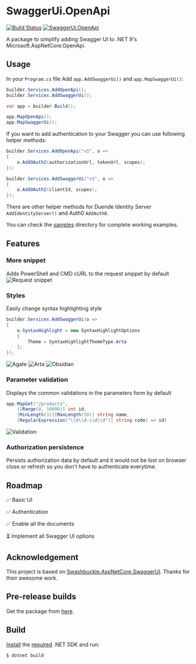 ﻿# SwaggerUi.OpenApi

[![Build Status](https://ctyar.visualstudio.com/SwaggerUi.OpenApi/_apis/build/status%2Fctyar.SwaggerUi.OpenApi?branchName=main)](https://ctyar.visualstudio.com/SwaggerUi.OpenApi/_build/latest?definitionId=12&branchName=main)
[![SwaggerUi.OpenApi](https://img.shields.io/nuget/v/SwaggerUi.OpenApi.svg)](https://www.nuget.org/packages/SwaggerUi.OpenApi/)

A package to simplify adding Swagger UI to .NET 9's Microsoft.AspNetCore.OpenApi.


## Usage

In your `Program.cs` file Add `app.AddSwaggerUi()` and `app.MapSwaggerUi()`:

```csharp
builder.Services.AddOpenApi();
builder.Services.AddSwaggerUi();

var app = builder.Build();

app.MapOpenApi();
app.MapSwaggerUi();
```

If you want to add authentication to your Swagger you can use following helper methods:
```csharp
builder.Services.AddOpenApi("v1", o =>
{
    o.AddOAuth2(authorizationUrl, tokenUrl, scopes);
});

builder.Services.AddSwaggerUi("v1", o =>
{
    o.AddOAuth2(clientId, scopes);
});
```
There are other helper methods for Duende Identity Server `AddIdentityServer()` and Auth0 `AddAuth0`.

You can check the [samples](/src/samples) directory for complete working examples.

## Features
### More snippet
Adds PowerShell and CMD cURL to the request snippet by default
![Request snippet](https://github.com/ctyar/SwaggerUi.OpenApi/assets/1432648/34677d70-0720-4853-98d3-efa793f10b07)

### Styles
Easily change syntax highlighting style
```csharp
builder.Services.AddSwaggerUi(o =>
{
    o.SyntaxHighlight = new SyntaxHighlightOptions
    {
        Theme = SyntaxHighlightThemeType.Arta
    };
});
```
![Agate](https://github.com/ctyar/SwaggerUi.OpenApi/assets/1432648/7b8b0739-c85f-4ec9-b82b-b269b52cb373)
![Arta](https://github.com/ctyar/SwaggerUi.OpenApi/assets/1432648/bd2289d4-d21b-4214-a707-8c6852e7f663)
![Obsidian](https://github.com/ctyar/SwaggerUi.OpenApi/assets/1432648/0e9e39f6-c4b7-4599-ad13-5c4b70fbdc13)

### Parameter validation
Displays the common validations in the parameters form by default
```csharp
app.MapGet("/products",
    ([Range(0, 10000)] int id,
    [MinLength(3)][MaxLength(50)] string name,
    [RegularExpression("\\d\\d-\\d\\d")] string code) => id)
```
![Validation](https://github.com/ctyar/SwaggerUi.OpenApi/assets/1432648/4d6e16a2-52d9-4265-9054-cde9542ed820)

### Authorization persistence
Persists authorization data by default and it would not be lost on browser close or refresh so you don't have to authenticate everytime.

## Roadmap

✅ Basic UI

✅ Authentication

✅ Enable all the documents

⏳ Implement all Swagger UI options


## Acknowledgement

This project is based on [Swashbuckle.AspNetCore.SwaggerUI](https://github.com/domaindrivendev/Swashbuckle.AspNetCore). Thanks for their awesome work.


## Pre-release builds

Get the package from [here](https://github.com/ctyar/SwaggerUi.OpenApi/pkgs/nuget/SwaggerUi.OpenApi).


## Build

[Install](https://get.dot.net) the [required](global.json) .NET SDK and run:
```
$ dotnet build
```